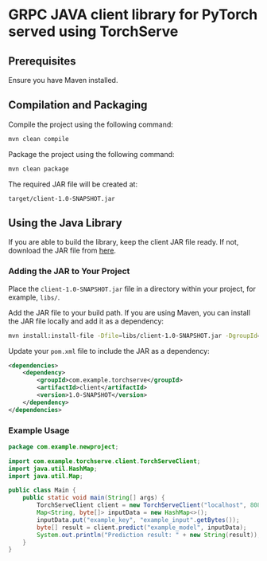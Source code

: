 # GRPC JAVA client library for PyTorch served using TorchServe

## Prerequisites
Ensure you have Maven installed.

## Compilation and Packaging

Compile the project using the following command:
```sh
mvn clean compile
```

Package the project using the following command:
```sh
mvn clean package
```

The required JAR file will be created at:
```
target/client-1.0-SNAPSHOT.jar
```

## Using the Java Library

If you are able to build the library, keep the client JAR file ready. If not, download the JAR file from [here](https://drive.google.com/file/d/1gqrhCboKJlU8lcZwXyBhTi3GekG2k6pZ/view?usp=sharing).

### Adding the JAR to Your Project

Place the `client-1.0-SNAPSHOT.jar` file in a directory within your project, for example, `libs/`.

Add the JAR file to your build path. If you are using Maven, you can install the JAR file locally and add it as a dependency:

```sh
mvn install:install-file -Dfile=libs/client-1.0-SNAPSHOT.jar -DgroupId=com.example.torchserve -DartifactId=client -Dversion=1.0-SNAPSHOT -Dpackaging=jar
```

Update your `pom.xml` file to include the JAR as a dependency:

```xml
<dependencies>
    <dependency>
        <groupId>com.example.torchserve</groupId>
        <artifactId>client</artifactId>
        <version>1.0-SNAPSHOT</version>
    </dependency>
</dependencies>
```

### Example Usage

```java
package com.example.newproject;

import com.example.torchserve.client.TorchServeClient;
import java.util.HashMap;
import java.util.Map;

public class Main {
    public static void main(String[] args) {
        TorchServeClient client = new TorchServeClient("localhost", 8080);
        Map<String, byte[]> inputData = new HashMap<>();
        inputData.put("example_key", "example_input".getBytes());
        byte[] result = client.predict("example_model", inputData);
        System.out.println("Prediction result: " + new String(result));
    }
}
```